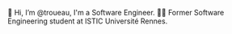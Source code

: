 👋 Hi, I’m @troueau, I'm a Software Engineer.
👨‍🎓 Former Software Engineering student at ISTIC Université Rennes.
